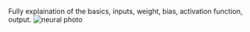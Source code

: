 Fully explaination of the basics, 
inputs, 
weight, 
bias, 
activation function,  
output. 
![neural photo](https://github.com/user-attachments/assets/997e084b-0b62-4df8-8741-43153eb575df)
